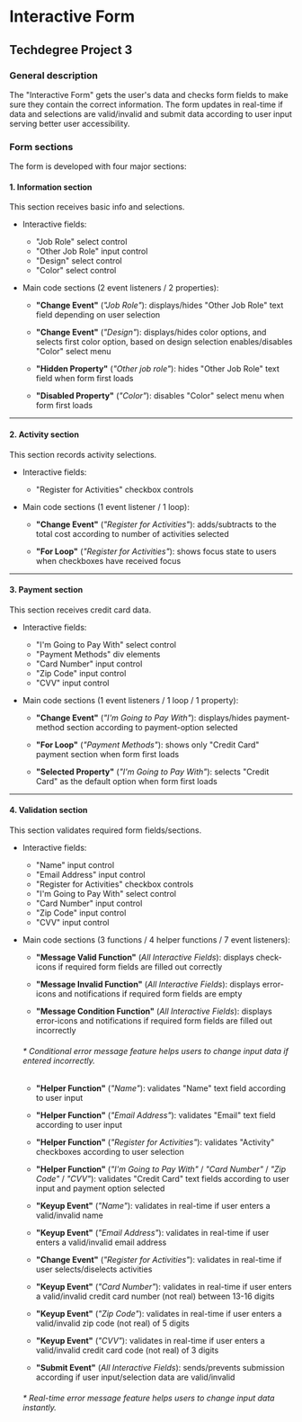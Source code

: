 # Interactive Form
## Techdegree Project 3

### General description
The "Interactive Form" gets the user's data and checks form fields to make sure they contain the correct information. The form updates in real-time if data and selections are valid/invalid and submit data according to user input serving better user accessibility.

### Form sections
The form is developed with four major sections:

#### 1. Information section
This section receives basic info and selections.

- Interactive fields:
    - "Job Role" select control
    - "Other Job Role" input control
    - "Design" select control
    - "Color" select control

- Main code sections (2 event listeners / 2 properties):

    - **"Change Event"** (*"Job Role"*):
        displays/hides "Other Job Role" text field depending on user selection

    - **"Change Event"** (*"Design"*):
        displays/hides color options, and selects first color option, based on design selection
        enables/disables "Color" select menu

    - **"Hidden Property"** (*"Other job role"*):
        hides "Other Job Role" text field when form first loads

    - **"Disabled Property"** (*"Color"*):
        disables "Color" select menu when form first loads

***

#### 2. Activity section
This section records activity selections.

- Interactive fields:
    - "Register for Activities" checkbox controls 

- Main code sections (1 event listener / 1 loop):

    - **"Change Event"** (*"Register for Activities"*):
        adds/subtracts to the total cost according to number of activities selected

    - **"For Loop"** (*"Register for Activities"*):
        shows focus state to users when checkboxes have received focus

***

#### 3. Payment section
This section receives credit card data.

- Interactive fields:
    - "I'm Going to Pay With" select control
    - "Payment Methods" div elements    
    - "Card Number" input control
    - "Zip Code" input control
    - "CVV" input control

- Main code sections (1 event listeners / 1 loop / 1 property):

    - **"Change Event"** (*"I'm Going to Pay With"*):
        displays/hides payment-method section according to payment-option selected

    - **"For Loop"** (*"Payment Methods"*):
        shows only "Credit Card" payment section when form first loads
    
    - **"Selected Property"** (*"I'm Going to Pay With"*):
        selects "Credit Card" as the default option when form first loads

***

#### 4. Validation section
This section validates required form fields/sections.

- Interactive fields:
    - "Name" input control     
    - "Email Address" input control
    - "Register for Activities" checkbox controls
    - "I'm Going to Pay With" select control   
    - "Card Number" input control
    - "Zip Code" input control
    - "CVV" input control

- Main code sections (3 functions / 4 helper functions / 7 event listeners):

    - **"Message Valid Function"** (*All Interactive Fields*):
        displays check-icons if required form fields are filled out correctly
    
    - **"Message Invalid Function"** (*All Interactive Fields*):
        displays error-icons and notifications if required form fields are empty
    
    - **"Message Condition Function"** (*All Interactive Fields*):
        displays error-icons and notifications if required form fields are filled out incorrectly
    
    ###### * Conditional error message feature helps users to change input data if entered incorrectly.

    - **"Helper Function"** (*"Name"*):
        validates "Name" text field according to user input
    
    - **"Helper Function"** (*"Email Address"*):
        validates "Email" text field according to user input
    
    - **"Helper Function"** (*"Register for Activities"*):
        validates "Activity" checkboxes according to user selection

    - **"Helper Function"** (*"I'm Going to Pay With"* / *"Card Number"* / *"Zip Code"* / *"CVV"*):
        validates "Credit Card" text fields according to user input and payment option selected

    - **"Keyup Event"** (*"Name"*):
        validates in real-time if user enters a valid/invalid name

    - **"Keyup Event"** (*"Email Address"*):
        validates in real-time if user enters a valid/invalid email address

    - **"Change Event"** (*"Register for Activities"*):
        validates in real-time if user selects/diselects activities
    
    - **"Keyup Event"** (*"Card Number"*):
        validates in real-time if user enters a valid/invalid credit card number (not real) between 13-16 digits
    
    - **"Keyup Event"** (*"Zip Code"*):
        validates in real-time if user enters a valid/invalid zip code (not real) of 5 digits
    
    - **"Keyup Event"** (*"CVV"*):
        validates in real-time if user enters a valid/invalid credit card code (not real) of 3 digits
    
    - **"Submit Event"** (*All Interactive Fields*):
        sends/prevents submission according if user input/selection data are valid/invalid

    ###### * Real-time error message feature helps users to change input data instantly.